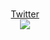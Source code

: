 ###

<div align="center">
  <a target="_blank" href="https://twitter.com/r_rlyeh">Twitter</a><br/>
  <img src="https://github-readme-stats.vercel.app/api?username=r-lyeh&show_icons=true&hide_title=true" />
</div>

<!--
**r-lyeh/r-lyeh** is a ✨ _special_ ✨ repository because its `README.md` (this file) appears on your GitHub profile.

Here are some ideas to get you started:

- 🔭 I’m currently working on ...
- 🌱 I’m currently learning ...
- 👯 I’m looking to collaborate on ...
- 🤔 I’m looking for help with ...
- 💬 Ask me about ...
- 📫 How to reach me: ...
- 😄 Pronouns: ...
- ⚡ Fun fact: ...
-->
